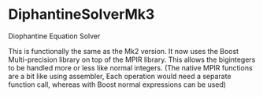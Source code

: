 # DiphantineSolverMk3
Diophantine Equation Solver

This is functionally the same as the Mk2 version. It now uses the Boost Multi-precision library on top of the MPIR library. 
This allows the bigintegers to be handled more or less like normal integers. (The native MPIR functions are a bit like using assembler,
Each operation would need a separate function call, whereas with Boost normal expressions can be used)
